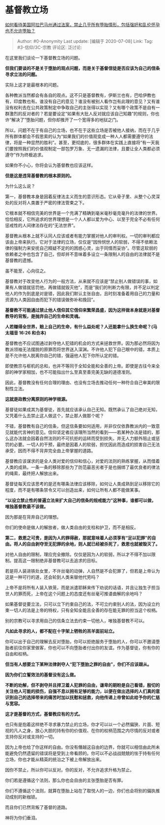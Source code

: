 # 基督教立场
[如何看待美国阿拉巴马州通过法案，禁止几乎所有堕胎情形，包括强奸和乱伦怀孕也不允许堕胎？](https://www.zhihu.com/question/324473155/answer/685753199)
> Author: #0-Anonymity
> Last update: [编辑于 2020-07-08]
> Link:
> Tag: #3-信仰/3C-宗教
> 评论区:
> 泛讨论:

在这里我们谈论一下基督教立场的问题。

**但我们要谈的不是关于堕胎的观点问题，而是关于基督信徒是否应该为自己的信条寻求立法的问题。**

实际上这才是最根本的问题。

各种教派当然都会有各自的观点。这不只是基督教有，伊斯兰也有，巴哈伊教也有，印度教也有。谁没有自己的意见？谁没有被别人看作岂有此理的意见？又有谁没有权利去在公共政策制定中争取自己的主张得以实现？又有哪个政策不是自有一群激烈的反对者的？若是要设定“如果有大批人反对就应该自己知趣”的规则，你也许“解决了”堕胎问题，但你却推开了一个宽得多的地狱之门。

所以，问题不在于有自己的立场，也不在于这些立场是否被他人接纳，而在于几乎所有群体都会不假思索的认为“如果我们的价值观变成一种人人都需要遵守的法律，将是一种显然的胜利”。甚至，更彻底的，很多群体在实践上直接将“有一天我们要按照我们的价值观制定一部包罗万象、无一遗漏的法律，且要让全人类都必须遵守”作为终极追求。

如果你不小心，你将会认为基督教也应该这样。

**但是这是违背基督教的根本原则的。**

为什么这么说？

第一，基督教本身是因着反律法主义而生的意识形态。它从骨子里、从整个心灵深处的反对将人类置于严密的律法管束之下。

它根本就不相信完美的世界是一个充满了精确到毫米毫秒毫克毫升的法律的世界。恰恰相反，它所追求的世界理想是一个人人都以爱为中心、以至于完全不必有任何惩戒性的人间律法存在的“无法世界”。

基督教从根本上就不认同人应该或者有能力掌握对他人的审判权。一切的审判都应该由上帝来执行。它对于法律的立场，仅仅是“因怜悯世人的软弱，不得不依赖法律的强制力来安抚自己精疑不定的的困惑心灵，出于同情而妥协”。尽管这软弱的依赖者之中也包含了自己，但却并不意味着多设立一条限制人的自由的法律就不是基督教的遗憾。

虽不能至，心向往之。

基督教对于改变他人行为的一般方法，从来就不应该是“禁止别人做错误的事，如果有人做错就惩罚他，再做错就毁灭他”，而是“我们的判断力有限，并不足以判定他人的作为到底是对是错，因此我们默认主张自由，且时刻准备着用自己的力量和资源为人类因自由而犯下的错误做弥补和挽回”。

**基督教不可能通过禁止他人信仰其它信仰来繁荣昌盛，因为这样做本身就是对基督教导的背叛，是抛弃自己的生命和灵魂。**

**人若赚得全世界，赔上自己的生命，有什么益处呢？人还能拿什么换生命呢？(马太福音 16:26 和合本)**

基督教也不应试图通过剥夺他人犯错的机会的方式来拯救世界。因为那必然将因为教派领袖无法摆脱的原罪而将世界送入深渊。不许他人犯下自己眼中的错，本质上是不允许他人脱离你自己的错，强逼他人犯下你所认定的错。

即使教宗与枢机的总和，也并不等同于全知全能和全善的上帝。即使是古往今来全部的神学家相加，也不可能指出什么至真至善完美无缺的道德准则。

因此，基督教没有任何合理的理由、也没有立场去推动任何一种符合自己审美的限制性立法。

**这就是政教分离原则的神学根源。**

基督徒如果成其为基督徒，首先就应该承认自己无知。既然承认了自己绝对无知，又凭着什么去禁止这人做这个，禁止那人做那个呢？

不错，基督教有自己的信条，但这信条要如何适用，并非仅仅依靠教派内的一致意见就能代言神的意见。信仰坚定者应该理所当然的看到——若某种办法是错的，那么这办法就会因着自然法则的不可抗拒的运转而受到损失。并无人力额外阻止或惩罚的必要。一切人的干预，最终是因着人的软弱，担忧因此而造成的损害自己无法承受，因而不得不背弃完全由上帝掌握的道路。

基督教应该谋求的是全人类对爱的信仰和信心，对爱的法则的熟练掌握，从而借着人类的成熟，一条一条的移除那些为了防范最恶劣者于是也捆绑了最优良者的律法的绳索，最终把人解放出来。

基督徒每天应该思考的是还有哪条法律应该移除，如何让人类成熟到足以移除它的程度，而不是有哪条禁令又可以创造出来，如何让所有人都不能做某事。

**“以设立禁止性的普遍立法来扩大自己的信条的规戒能力”这种事，谁都可以做，唯独基督教最不该做。**

因为那是在背弃自己的理想。

你们的使命是做人的解放者，做人类自由的支柱和护卫，而不是相反。

**第二，救恩之可贵，是因为人的罪得赦，那就意味着人必须享有“足以犯罪”的自由。将人的自由剥夺至无犯罪的余地，则人就已经被杀死了，救恩也就被毁灭了。**

对他人自由的限制，理应完全撤除。仅仅是因为人的软弱，所以才不得不加以限制。提高这一限制绝非基督教可以去追求的目标。

若是将人装进铁处女里，不许丝毫的动弹，人自然是不会犯罪了，但若是上帝认为这是一种可行的道，还会轮到人类来替他代劳吗？

上帝不是将所有人装入铁笼，而是派遣耶稣来传下劝说的话语，并且让独生子担当世人的罪而死，上帝在这个问题上的态度还有丝毫可推诿曲解的余地吗？

如果基督徒要立法，只可以立下约束自己的法，不可立约束别人的法，因为设立约束一切人的法是上帝的特权，只有全知全能且全善的存在能无罪的担当这个权柄。

别的宗教可以寻求用自己的信条立法去约束一切他人，唯独基督教不可以。

**凡如此寻求的人，都不配在十字架上牺牲的羔羊面前站立。**

你可以出于自己的理解去反对堕胎，你可以拒绝服务于堕胎的人，你可以不邀请堕胎者前往你家里做客，你也可以不向堕胎者付出你的友谊。作为基督徒，你有你的自由和权柄。

**但当有人想要立下某种法律剥夺人“犯下堕胎之罪的自由”，你们不应该跟从。**

**因为你们立誓效法的基督没有这么做。**

**不断的劝解，但不剥夺并且捍卫着人犯罪的自由，谦卑的期盼是自己看错，殷切的关注他人可能的损伤，自强不息以拥有足够的能力，以便在做出选择的人们真的意识到自己的选择带来的痛苦时加以抚慰和拯救，向他传递上帝曾如此给予你的仁慈与宽容。**

**这才是基督的方式，基督教应有的方式。**

也只有是抱着这样绝不寻求暴力禁止的立场，你才可以以一个必然偏狭、片面、短视的凡人之身，放心大胆的持有你的价值观、在你的权柄范围之内尽情的反对或者支持你反对或支持的一切。

因为上帝也给了你这样的自由。你没有僭越这自由的边界，你就可以相信由此所未能避免仍然遗留的错误将是受到上帝看顾的。你可以不必战战兢兢的怯于持有任何立场，你也才能从精英的统治之下被上帝解放出来。

因你不禁止，所以你可以反对。你的反对，不允许追求升格为禁止。

你们若是遵循这个法则，那么你也会自由的主张堕胎是否有罪。

你们不遵循这个法则，就算在堕胎上站在了取悦人的一边，你们也会将别的偏执推动成别的新枷锁。

而且你们已然背叛了基督的道路。

神将为你们垂泪。
